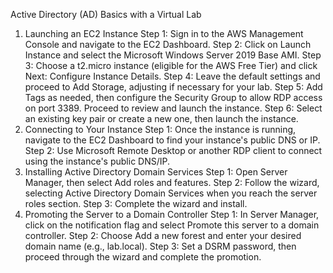 Active Directory (AD) Basics with a Virtual Lab
1. Launching an EC2 Instance
Step 1: Sign in to the AWS Management Console and navigate to the EC2 Dashboard.
Step 2: Click on Launch Instance and select the Microsoft Windows Server 2019 Base AMI.
Step 3: Choose a t2.micro instance (eligible for the AWS Free Tier) and click Next: Configure Instance Details.
Step 4: Leave the default settings and proceed to Add Storage, adjusting if necessary for your lab.
Step 5: Add Tags as needed, then configure the Security Group to allow RDP access on port 3389. Proceed to review and launch the instance.
Step 6: Select an existing key pair or create a new one, then launch the instance.
2. Connecting to Your Instance
Step 1: Once the instance is running, navigate to the EC2 Dashboard to find your instance's public DNS or IP.
Step 2: Use Microsoft Remote Desktop or another RDP client to connect using the instance's public DNS/IP.
3. Installing Active Directory Domain Services
Step 1: Open Server Manager, then select Add roles and features.
Step 2: Follow the wizard, selecting Active Directory Domain Services when you reach the server roles section.
Step 3: Complete the wizard and install.
4. Promoting the Server to a Domain Controller
Step 1: In Server Manager, click on the notification flag and select Promote this server to a domain controller.
Step 2: Choose Add a new forest and enter your desired domain name (e.g., lab.local).
Step 3: Set a DSRM password, then proceed through the wizard and complete the promotion.
